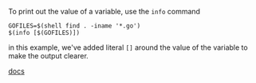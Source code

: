 To print out the value of a variable, use the `info` command

```make
GOFILES=$(shell find . -iname '*.go')
$(info [$(GOFILES)])
```

in this example, we've added literal `[]` around the value of the variable to make the output clearer.

[docs](https://www.gnu.org/software/make/manual/html_node/Make-Control-Functions.html)